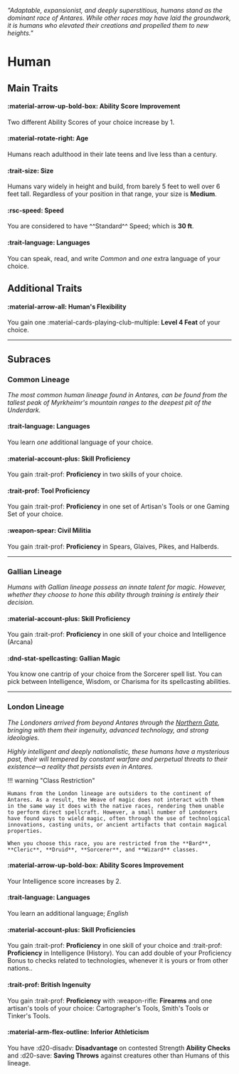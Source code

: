<p style="text-align: center;">

<i>

"Adaptable, expansionist, and deeply superstitious, humans stand as the dominant race of Antares. While other races may have laid the groundwork, it is humans who elevated their creations and propelled them to new heights."

</i>

</p>

# Human

## Main Traits

#### :material-arrow-up-bold-box: Ability Score Improvement

Two different Ability Scores of your choice increase by 1.

#### :material-rotate-right: Age 

Humans reach adulthood in their late teens and live less than a century.

#### :trait-size: Size  

Humans vary widely in height and build, from barely 5 feet to well over 6 feet tall. Regardless of your position in that range, your size is **Medium**.

#### :rsc-speed: Speed

You are considered to have ^^Standard^^ Speed; which is **30 ft**.

#### :trait-language: Languages

You can speak, read, and write *Common* and *one* extra language of your choice.

## Additional Traits

#### :material-arrow-all: Human's Flexibility

You gain one :material-cards-playing-club-multiple: **Level 4 Feat** of your choice. 

---

## Subraces

### Common Lineage

*The most common human lineage found in Antares, can be found from the tallest peak of Myrkheimr's mountain ranges to the deepest pit of the Underdark.*

#### :trait-language: Languages

You learn *one* additional language of your choice.

#### :material-account-plus: Skill Proficiency

You gain :trait-prof: **Proficiency** in two skills of your choice.

#### :trait-prof: Tool Proficiency

You gain :trait-prof: **Proficiency** in one set of Artisan's Tools or one Gaming Set of your choice.

#### :weapon-spear: Civil Militia

You gain :trait-prof: **Proficiency** in Spears, Glaives, Pikes, and Halberds.

---

### Gallian Lineage

*Humans with Gallian lineage possess an innate talent for magic. However, whether they choose to hone this ability through training is entirely their decision.*

#### :material-account-plus: **Skill Proficiency**  

You gain :trait-prof: **Proficiency** in one skill of your choice and Intelligence (Arcana)

#### :dnd-stat-spellcasting: **Gallian Magic**  

You know one cantrip of your choice from the Sorcerer spell list. You can pick between Intelligence, Wisdom, or Charisma for its spellcasting abilities.

---

### London Lineage

*The Londoners arrived from beyond Antares through the [Northern Gate](../../lore/entry/the-gate.md), bringing with them their ingenuity, advanced technology, and strong ideologies.*

*Highly intelligent and deeply nationalistic, these humans have a mysterious past, their will tempered by constant warfare and perpetual threats to their existence—a reality that persists even in Antares.*

!!! warning "Class Restriction"

    Humans from the London lineage are outsiders to the continent of Antares. As a result, the Weave of magic does not interact with them in the same way it does with the native races, rendering them unable to perform direct spellcraft. However, a small number of Londoners have found ways to wield magic, often through the use of technological innovations, casting units, or ancient artifacts that contain magical properties.

    When you choose this race, you are restricted from the **Bard**, **Cleric**, **Druid**, **Sorcerer**, and **Wizard** classes.

#### :material-arrow-up-bold-box: **Ability Scores Improvement**   

Your Intelligence score increases by 2. 

#### :trait-language: **Languages**  

You learn an additional language; *English*

#### :material-account-plus: **Skill Proficiencies**  

You gain :trait-prof: **Proficiency** in one skill of your choice and :trait-prof: **Proficiency** in Intelligence (History). You can add double of your Proficiency Bonus to checks related to technologies, whenever it is yours or from other nations..

#### :trait-prof: **British Ingenuity**  

You gain :trait-prof: **Proficiency** with :weapon-rifle: **Firearms** and one artisan's tools of your choice: Cartographer's Tools, Smith's Tools or Tinker's Tools.

#### :material-arm-flex-outline: **Inferior Athleticism**  

You have :d20-disadv: **Disadvantage** on contested Strength **Ability Checks** and :d20-save: **Saving Throws** against creatures other than Humans of this lineage.
